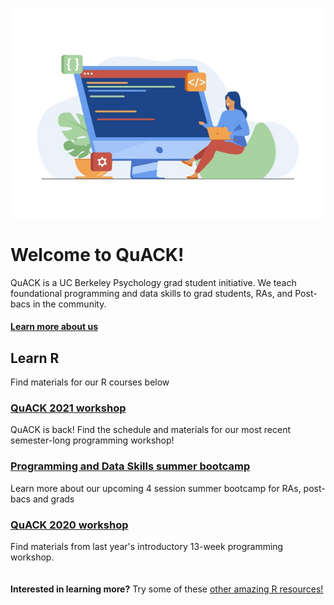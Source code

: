 
![image](code.jpeg)

# Welcome to QuACK!
QuACK is a UC Berkeley Psychology grad student initiative. We teach foundational programming and data skills to grad students, RAs, and Post-bacs in the community.

#### [Learn more about us](https://ucb-psychology-quack.github.io/site/about/about)

## Learn R
Find materials for our R courses below
### [QuACK 2021 workshop](https://ucb-psychology-quack.github.io/site/QuACK2021/QuACK_2021)
QuACK is back! Find the schedule and materials for our most recent semester-long programming workshop!
### [Programming and Data Skills summer bootcamp](https://ucb-psychology-quack.github.io/site/summer_bootcamp/bootcamp)
Learn more about our upcoming 4 session summer bootcamp for RAs, post-bacs and grads
### [QuACK 2020 workshop](https://ucb-psychology-quack.github.io/site/QuACK2020/QuACK_2020)
Find materials from last year's introductory 13-week programming workshop. 
<br />
<br />
<br />
**Interested in learning more?** Try some of these [other amazing R resources!](https://ucb-psychology-quack.github.io/site/resources/r-resources) 
